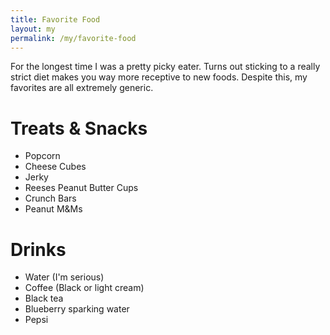 ```yaml
---
title: Favorite Food
layout: my
permalink: /my/favorite-food
---
```

For the longest time I was a pretty picky eater. Turns out sticking to a really strict diet makes you way more receptive to new foods. Despite this, my favorites are all extremely generic.

# Treats & Snacks
- Popcorn
- Cheese Cubes
- Jerky
- Reeses Peanut Butter Cups
- Crunch Bars
- Peanut M&Ms

# Drinks
- Water (I'm serious)
- Coffee (Black or light cream)
- Black tea
- Blueberry sparking water
- Pepsi